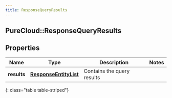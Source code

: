 ```yaml
---
title: ResponseQueryResults
---
```

## PureCloud::ResponseQueryResults

## Properties

|Name | Type | Description | Notes|
|------------ | ------------- | ------------- | -------------|
| **results** | [**ResponseEntityList**](ResponseEntityList.html) | Contains the query results | |
{: class="table table-striped"}


